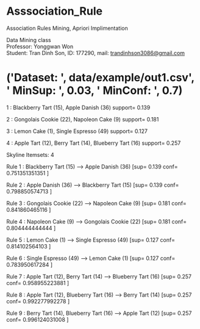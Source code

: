 # Asssociation_Rule
Association Rules Mining, Apriori Implimentation

Data Mining class                                                                               
Professor: Yonggwan Won                                 
Student: Tran Dinh Son, ID: 177290, mail: trandinhson3086@gmail.com 

('Dataset: ', data/example/out1.csv', ' MinSup: ', 0.03, ' MinConf: ', 0.7)
==================================================================
1 : Blackberry Tart (15), Apple Danish (36) support= 0.139          

2 : Gongolais Cookie (22), Napoleon Cake (9) support= 0.181  

3 : Lemon Cake (1), Single Espresso (49) support= 0.127 			

4 : Apple Tart (12), Berry Tart (14), Blueberry Tart (16) support= 0.257																			

Skyline Itemsets: 4																			

Rule 1 : Blackberry Tart (15) --> Apple Danish (36) [sup= 0.139 conf= 0.751351351351 ] 	

Rule 2 : Apple Danish (36) --> Blackberry Tart (15) [sup= 0.139 conf= 0.798850574713 ]

Rule 3 : Gongolais Cookie (22) --> Napoleon Cake (9) [sup= 0.181 conf= 0.841860465116 ]

Rule 4 : Napoleon Cake (9) --> Gongolais Cookie (22) [sup= 0.181 conf= 0.804444444444 ] 

Rule 5 : Lemon Cake (1) --> Single Espresso (49) [sup= 0.127 conf= 0.814102564103 ] 		

Rule 6 : Single Espresso (49) --> Lemon Cake (1) [sup= 0.127 conf= 0.783950617284 ] 			

Rule 7 : Apple Tart (12), Berry Tart (14) --> Blueberry Tart (16) [sup= 0.257 conf= 0.958955223881 ] 

Rule 8 : Apple Tart (12), Blueberry Tart (16) --> Berry Tart (14) [sup= 0.257 conf= 0.992277992278 ] 

Rule 9 : Berry Tart (14), Blueberry Tart (16) --> Apple Tart (12) [sup= 0.257 conf= 0.996124031008 ]																	
